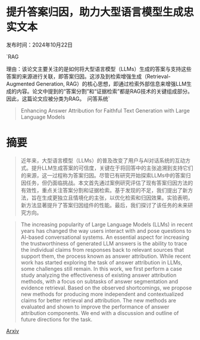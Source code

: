 # 提升答案归因，助力大型语言模型生成忠实文本

发布时间：2024年10月22日

`RAG

理由：该论文主要关注的是如何将大型语言模型（LLMs）生成的答案与支持这些答案的来源进行关联，即答案归因。这涉及到检索增强生成（Retrieval-Augmented Generation, RAG）的核心思想，即通过检索外部信息来增强LLM生成的内容。论文中提到的“答案分割”和“证据检索”都是RAG技术的关键组成部分。因此，这篇论文应被分类为RAG。` `问答系统`

> Enhancing Answer Attribution for Faithful Text Generation with Large Language Models

# 摘要

> 近年来，大型语言模型（LLMs）的普及改变了用户与AI对话系统的互动方式。提升LLM生成答案的可信度，关键在于将回答中的主张追溯到支持它们的来源，这一过程称为答案归因。尽管已有研究开始探索LLMs中的答案归因任务，但仍面临挑战。本文首先通过案例研究评估了现有答案归因方法的有效性，重点关注答案分割和证据检索。基于发现的不足，我们提出了新方法，旨在生成更独立且情境化的主张，以优化检索和归因效果。实验表明，新方法显著提升了答案归因组件的性能。最后，我们探讨了该任务的未来研究方向。

> The increasing popularity of Large Language Models (LLMs) in recent years has changed the way users interact with and pose questions to AI-based conversational systems. An essential aspect for increasing the trustworthiness of generated LLM answers is the ability to trace the individual claims from responses back to relevant sources that support them, the process known as answer attribution. While recent work has started exploring the task of answer attribution in LLMs, some challenges still remain. In this work, we first perform a case study analyzing the effectiveness of existing answer attribution methods, with a focus on subtasks of answer segmentation and evidence retrieval. Based on the observed shortcomings, we propose new methods for producing more independent and contextualized claims for better retrieval and attribution. The new methods are evaluated and shown to improve the performance of answer attribution components. We end with a discussion and outline of future directions for the task.

[Arxiv](https://arxiv.org/abs/2410.17112)